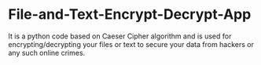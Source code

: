 # File-and-Text-Encrypt-Decrypt-App
It is a python code based on Caeser Cipher algorithm and is used for encrypting/decrypting your files or text to secure your data from hackers or any such online crimes.
